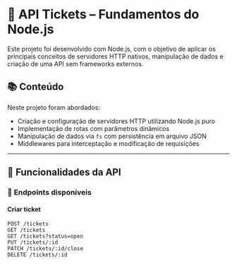 # 🧠 API Tickets – Fundamentos do Node.js

Este projeto foi desenvolvido com Node.js, com o objetivo de aplicar os principais conceitos de servidores HTTP nativos, manipulação de dados e criação de uma API sem frameworks externos.

## 📚 Conteúdo 

Neste projeto foram abordados:

- Criação e configuração de servidores HTTP utilizando Node.js puro
- Implementação de rotas com parâmetros dinâmicos
- Manipulação de dados via `fs` com persistência em arquivo JSON
- Middlewares para interceptação e modificação de requisições


---

## 🚀 Funcionalidades da API

### 📌 Endpoints disponíveis

#### Criar ticket
```http
POST /tickets
GET /tickets
GET /tickets?status=open
PUT /tickets/:id
PATCH /tickets/:id/close
DELETE /tickets/:id
